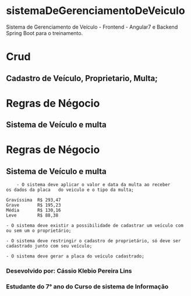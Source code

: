 # sistemaDeGerenciamentoDeVeiculo

Sistema de Gerenciamento de Veículo - Frontend - Angular7 e Backend Spring Boot
para o treinamento.

# Crud
## Cadastro de Veículo, Proprietario, Multa;

# Regras de Négocio

## Sistema de Veículo e multa 


# Regras de Négocio


## Sistema de Veículo e multa
	    - O sistema deve aplicar o valor e data da multa ao receber 
	os dados da placa 	do veiculo e o tipo da multa;

    Gravíssima	R$ 293,47
    Grave		R$ 195,23
    Média		R$ 130,16
    Leve		R$ 88,38

    - O sistema deve existir a possibilidade de cadastrar um veículo com ou sem um o proprietário;

    - O sistema deve restringir o cadastro de proprietário, só deve ser
    cadastrado junto com seu veículo;

    - O sistema deve gerar a placa do veículo cadastrado;

### Desevolvido por: Cássio Klebio Pereira Lins
### Estudante do 7° ano do Curso de sistema de Informação
